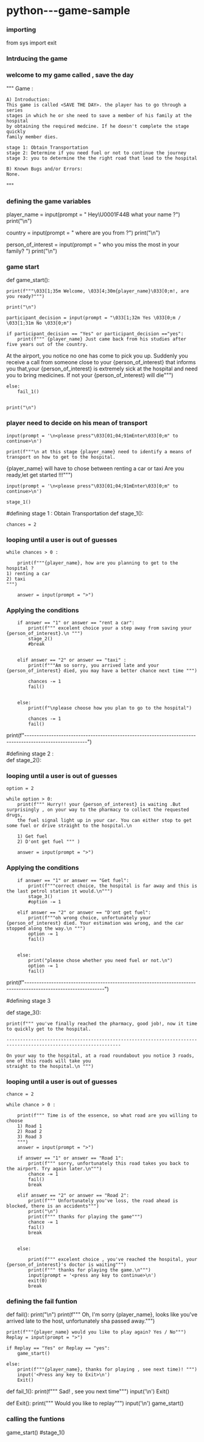 # python---game-sample
### importing 

from sys import exit

### Intrducing the game
### welcome to my game called , save the day 

"""
Game :

    A) Introduction:
    This game is called <SAVE THE DAY>. the player has to go through a series 
    stages in which he or she need to save a member of his family at the hospital
    by obtaining the required medcine. If he doesn't complete the stage quickly
    family member dies.
    
    stage 1: Obtain Transportation 
    stage 2: Determine if you need fuel or not to continue the journey
    stage 3: you to determine the the right road that lead to the hospital 
    
    B) Known Bugs and/or Errors:
    None.
    
"""


### defining the game variables
player_name = input(prompt = " Hey\U0001F44B what your name ?")
print("\n")

country = input(prompt = " where are you from ?")
print("\n")

person_of_interest = input(prompt = " who you miss the most in your family? ")
print("\n")

### game start   
def game_start():
    
    print(f"""\033[1;35m Welcome, \033[4;30m{player_name}\033[0;m!, are you ready?""")
   
    print("\n")

    participant_decision = input(prompt = "\033[1;32m Yes \033[0;m / \033[1;31m No \033[0;m")
    
    if participant_decision == "Yes" or participant_decision =="yes":
        print(f""" {player_name} Just came back from his studies after five years out of the country.
At the airport, you notice no one has come to pick you up. Suddenly you receive a call from someone close to your
{person_of_interest} that informs you that,your {person_of_interest} is extremely sick at the hospital and need you
to bring medicines. If not your {person_of_interest} will die""")
        
    else:
        fail_1()

    
    print("\n")

### player need to decide on his mean of transport


    input(prompt = '\n<please press"\033[01;04;91mEnter\033[0;m" to continue>\n')
    
    print(f"""\n at this stage {player_name} need to identify a means of transport on how to get to the hospital.
{player_name} will have to chose between renting a car or taxi Are you ready,let get started !!!""")
    
    input(prompt = '\n<please press"\033[01;04;91mEnter\033[0;m" to continue>\n')
    
    stage_1()
    
    
#defining stage 1 :  Obtain Transportation 
def stage_1():
    

    chances = 2
### looping until a user is out of guesses
    while chances > 0 :
        
        print(f"""{player_name}, how are you planning to get to the hospital ?
    1) renting a car
    2) taxi
    """)
      
        answer = input(prompt = ">")
        
### Applying the conditions        
        if answer == "1" or answer == "rent a car":
            print(f""" excelent choice your a step away from saving your {person_of_interest}.\n """)
            stage_2()
            #break
                
        
        elif answer == "2" or answer == "taxi" :
            print(f"""Am so sorry, you arrived late and your {person_of_interest} died, you may have a better chance next time """)
            
            chances -= 1
            fail()
           
            
        else:
            print(f"\nplease choose how you plan to go to the hospital")
            
            chances -= 1
            fail()
            
print(f"-------------------------------------------------------------------------------------------------------")   

#defining stage 2 :    
def stage_2():
    
    
### looping until a user is out of guesses    
    option = 2

    while option > 0:
        print(f""" Hurry!! your {person_of_interest} is waiting .But surprisingly , on your way to the pharmacy to collect the requested drugs, 
        the fuel signal light up in your car. You can either stop to get some fuel or drive straight to the hospital.\n
        
        1) Get fuel
        2) D'ont get fuel """ )
        
        answer = input(prompt = ">")
### Applying the conditions        
        if answer == "1" or answer == "Get fuel":
            print(f"""correct choice, the hospital is far away and this is the last petrol station it would.\n""")
            stage_3()
            #option -= 1
            
        elif answer == "2" or answer == "D'ont get fuel":
            print(f"""oh wrong choice, unfortunately your {person_of_interest} died. Your estimation was wrong, and the car stopped along the way.\n """)
            option -= 1
            fail()
            
            
        else:
            print("please chose whether you need fuel or not.\n")
            option -= 1   
            fail()
    
print(f"--------------------------------------------------------------------------------------------------------------")    
 
#defining stage 3

def stage_3():
    
    print(f""" you've finally reached the pharmacy, good job!, now it time to quickly get to the hospital.
    
    ----------------------------------------------------------------------------------------------------------------
    
    On your way to the hospital, at a road roundabout you notice 3 roads, one of this roads will take you 
    straight to the hospital.\n """)
    
### looping until a user is out of guesses         
    chance = 2

    while chance > 0 :
            
        print(f""" Time is of the essence, so what road are you willing to choose
        1) Road 1
        2) Road 2
        3) Road 3 
        """)
        answer = input(prompt = ">")
            
        if answer == "1" or answer == "Road 1":
            print(f""" sorry, unfortunately this road takes you back to the airport. Try again later.\n""")
            chance -= 1
            fail()
            break

        elif answer == "2" or answer == "Road 2":
            print(f""" Unfortunately you've loss, the road ahead is blocked, there is an accidents""")
            print("\n")
            print(f""" thanks for playing the game""")
            chance -= 1
            fail()
            break


        else:

            print(f""" excelent choice , you've reached the hospital, your {person_of_interest}'s doctor is waiting""")
            print(f""" thanks for playing the game.\n""")
            input(prompt = '<press any key to continue>\n')
            exit(0)
            break

        
        
### defining the fail funtion    
def fail():
    print("\n")
    print(f""" Oh, I'm sorry {player_name}, looks like you've arrived late to the 
    host, unfortunately sha passed away.""")
    
    print(f"""{player_name} would you like to play again? Yes / No""")
    Replay = input(prompt = ">")
    
    if Replay == "Yes" or Replay == "yes":
        game_start()
        
    else:
        print(f"""{player_name}, thanks for playing , see next time)! """)
        input('<Press any key to Exit>\n')
        Exit()
        
def fail_1(): 
    print(f""" Sad! , see you next time""")
    input('<Press any key to Exit>\n')
    Exit()
    
def Exit():
    print(""" Would you like to replay""")
    input('<Press any key to Continue>\n')
    game_start()
    
    
### calling the funtions  
game_start()
#stage_1()
